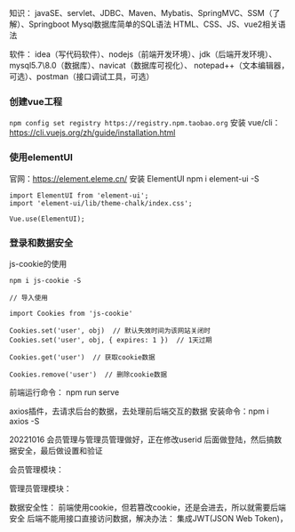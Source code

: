 知识：
javaSE、servlet、JDBC、Maven、Mybatis、SpringMVC、SSM（了解）、Springboot
Mysql数据库简单的SQL语法
HTML、CSS、JS、vue2相关语法

软件：
idea（写代码软件）、nodejs（前端开发环境）、jdk（后端开发环境）、mysql5.7\8.0（数据库）、navicat（数据库可视化）、
notepad++（文本编辑器，可选）、postman（接口调试工具，可选）

### 创建vue工程
`npm config set registry https://registry.npm.taobao.org`
安装 vue/cli：https://cli.vuejs.org/zh/guide/installation.html

### 使用elementUI
官网：https://element.eleme.cn/
安装 ElementUI
npm i element-ui -S

```
import ElementUI from 'element-ui';
import 'element-ui/lib/theme-chalk/index.css';

Vue.use(ElementUI);
```

### 登录和数据安全

js-cookie的使用

```
npm i js-cookie -S

// 导入使用

import Cookies from 'js-cookie'

Cookies.set('user', obj)  // 默认失效时间为该网站关闭时
Cookies.set('user', obj, { expires: 1 })  // 1天过期

Cookies.get('user')  // 获取cookie数据

Cookies.remove('user')  // 删除cookie数据
```


前端运行命令：
npm run serve


axios插件，去请求后台的数据，去处理前后端交互的数据
安装命令：npm i axios -S



20221016
会员管理与管理员管理做好，正在修改userid
后面做登陆，然后搞数据安全，最后做设置和验证



会员管理模块：

管理员管理模块：


数据安全性：
前端使用cookie，但若篡改cookie，还是会进去，所以就需要后端安全
后端不能用接口直接访问数据，解决办法：
集成JWT(JSON Web Token)，